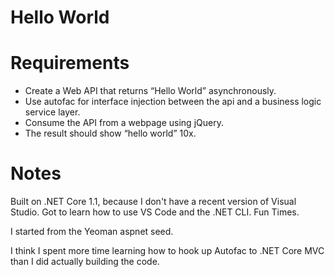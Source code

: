 # Hello World

# Requirements

*  Create a Web API that returns “Hello World” asynchronously. 
*  Use autofac for interface injection  between the api and a business logic service layer.
*  Consume the API from a webpage using jQuery.
*  The result should show “hello world” 10x.

# Notes

Built on .NET Core 1.1, because I don't have a recent version of Visual Studio. Got to learn how to use VS Code and the .NET CLI. Fun Times.

I started from the Yeoman aspnet seed.

I think I spent more time learning how to hook up Autofac to .NET Core MVC than I did actually building the code.